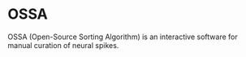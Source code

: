 # OSSA
OSSA (Open-Source Sorting Algorithm) is an interactive software for manual curation of neural spikes.
